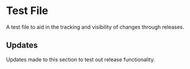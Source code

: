 # Test File

A test file to aid in the tracking and visibility of changes through releases.

## Updates

Updates made to this section to test out release functionality.
